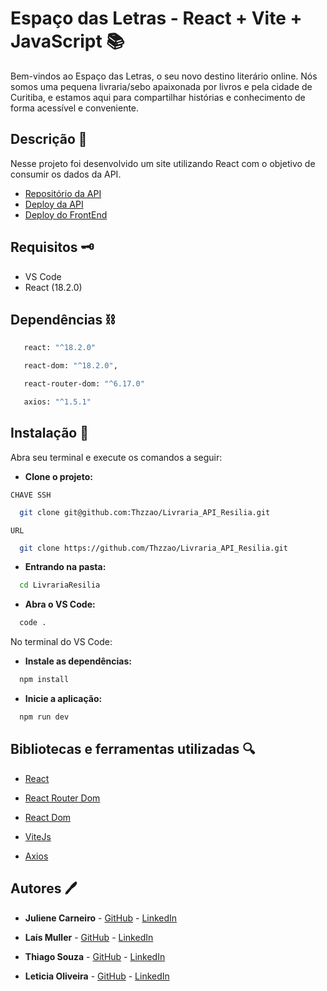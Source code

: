 # Espaço das Letras - React + Vite + JavaScript 📚

Bem-vindos ao Espaço das Letras, o seu novo destino literário online. Nós somos uma pequena livraria/sebo apaixonada por livros e pela cidade de Curitiba, e estamos aqui para compartilhar histórias e conhecimento de forma acessível e conveniente.

## Descrição 🧾

Nesse projeto foi desenvolvido um site utilizando React com o objetivo de consumir os dados da API.

- [Repositório da API](https://github.com/Thzzao/Livraria_API_Resilia)
- [Deploy da API](https://backend-api-p7ni.onrender.com/)
- [Deploy do FrontEnd](https://react-module5.vercel.app/)

## Requisitos 🗝️

- VS Code
- React (18.2.0)

## Dependências ⛓️

```bash
   react: "^18.2.0"
```

```bash
   react-dom: "^18.2.0",
```

```bash
   react-router-dom: "^6.17.0"
```

```bash
   axios: "^1.5.1"
```

## Instalação 🔌

Abra seu terminal e execute os comandos a seguir:

- **Clone o projeto:**

`CHAVE SSH`

```bash
  git clone git@github.com:Thzzao/Livraria_API_Resilia.git
```

`URL`

```bash
  git clone https://github.com/Thzzao/Livraria_API_Resilia.git
```

- **Entrando na pasta:**

```bash
  cd LivrariaResilia
```

- **Abra o VS Code:**

```bash
  code .
```

No terminal do VS Code:

- **Instale as dependências:**

```bash
  npm install
```

- **Inicie a aplicação:**

```bash
  npm run dev
```

## Bibliotecas e ferramentas utilizadas 🔍

- [React](https://legacy.reactjs.org/docs/getting-started.html)

- [React Router Dom](https://reactrouter.com/en/main/start/tutorial)

- [React Dom](https://legacy.reactjs.org/docs/react-dom.html)

- [ViteJs](https://vitejs.dev/guide/)

- [Axios](https://axios-http.com/docs/intro)

## Autores 🖊️

- **Juliene Carneiro** - [GitHub](https://github.com/JulieneCarneiro) - [LinkedIn](https://www.linkedin.com/in/juliene-s-carneiro/)

- **Laís Muller** - [GitHub](https://github.com/laismullerrr) - [LinkedIn](https://www.linkedin.com/in/laismulleraliski/)

- **Thiago Souza** - [GitHub](https://github.com/Thzzao) - [LinkedIn](https://www.linkedin.com/in/thiagojdss/)

- **Leticia Oliveira** - [GitHub](https://github.com/Letiti4) - [LinkedIn](https://www.linkedin.com/in/leticia-oliveira-1955301b8/)
